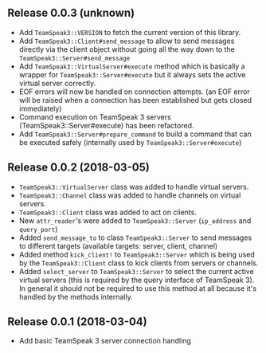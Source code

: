 ## Release 0.0.3 (unknown)

* Add `TeamSpeak3::VERSION` to fetch the current version of this library.
* Add `TeamSpeak3::Client#send_message` to allow to send messages directly via the client object
  without going all the way down to the `TeamSpeak3::Server#send_message`
* Add `TeamSpeak3::VirtualServer#execute` method which is basically a wrapper for `TeamSpeak3::Server#execute`
  but it always sets the active virtual server correctly.
* EOF errors will now be handled on connection attempts. (an EOF error will be raised when a connection has
  been established but gets closed immediately)
* Command execution on TeamSpeak 3 servers (TeamSpeak3::Server#execute) has been refactored.
* Add `TeamSpeak3::Server#prepare_command` to build a command that can be executed safely (internally used by
  `TeamSpeak3::Server#execute`)

## Release 0.0.2 (2018-03-05)

* `TeamSpeak3::VirtualServer` class was added to handle virtual servers.
* `TeamSpeak3::Channel` class was added to handle channels on virtual servers.
* `TeamSpeak3::Client` class was added to act on clients.
* New `attr_reader`'s were added to `TeamSpeak3::Server` (`ip_address` and `query_port`)
* Added `send_message_to` to class `TeamSpeak3::Server` to send messages to different targets (available targets: server, client, channel)
* Added method `kick_client!` to `TeamSpeak3::Server` which is being used by the `TeamSpeak3::Client` class to kick clients from servers or channels.
* Added `select_server` to `TeamSpeak3::Server` to select the current active virtual servers (this is required by the query interface of TeamSpeak 3). In general it should not be required to use this method at all because it's handled by the methods internally.

## Release 0.0.1 (2018-03-04)

* Add basic TeamSpeak 3 server connection handling
